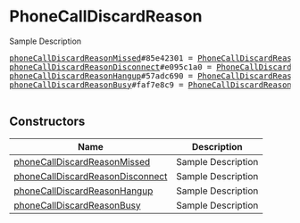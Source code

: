 # PhoneCallDiscardReason

Sample Description

<pre>
<a href="../constructor/phoneCallDiscardReasonMissed.md">phoneCallDiscardReasonMissed</a>#85e42301 = <a href="../type/PhoneCallDiscardReason.md">PhoneCallDiscardReason</a>;
<a href="../constructor/phoneCallDiscardReasonDisconnect.md">phoneCallDiscardReasonDisconnect</a>#e095c1a0 = <a href="../type/PhoneCallDiscardReason.md">PhoneCallDiscardReason</a>;
<a href="../constructor/phoneCallDiscardReasonHangup.md">phoneCallDiscardReasonHangup</a>#57adc690 = <a href="../type/PhoneCallDiscardReason.md">PhoneCallDiscardReason</a>;
<a href="../constructor/phoneCallDiscardReasonBusy.md">phoneCallDiscardReasonBusy</a>#faf7e8c9 = <a href="../type/PhoneCallDiscardReason.md">PhoneCallDiscardReason</a>;

</pre>

## Constructors

| Name | Description |
|------|-------------|
| [phoneCallDiscardReasonMissed](../constructor/phoneCallDiscardReasonMissed.md) | Sample Description |
| [phoneCallDiscardReasonDisconnect](../constructor/phoneCallDiscardReasonDisconnect.md) | Sample Description |
| [phoneCallDiscardReasonHangup](../constructor/phoneCallDiscardReasonHangup.md) | Sample Description |
| [phoneCallDiscardReasonBusy](../constructor/phoneCallDiscardReasonBusy.md) | Sample Description |

